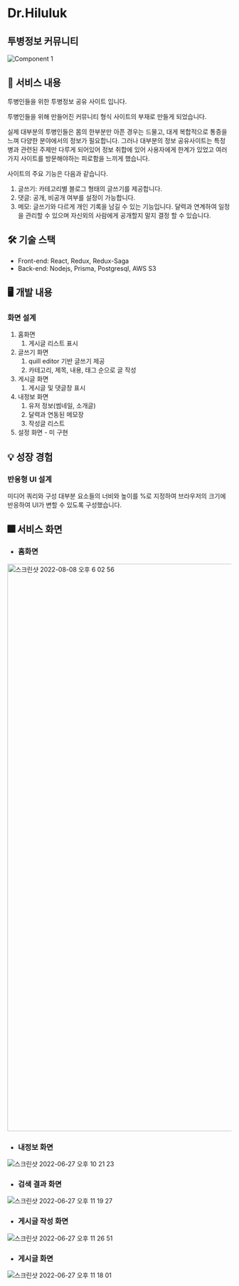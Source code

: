 # Dr.Hiluluk
## 투병정보 커뮤니티

![Component 1](https://user-images.githubusercontent.com/41137887/175962200-318d9b9d-2a97-4c04-8c60-555ace839b9a.svg)
## 📜 서비스 내용

투병인들을 위한 투병정보 공유 사이트 입니다.

투병인들을 위해 만들어진 커뮤니티 형식 사이트의 부재로 만들게 되었습니다.

실제 대부분의 투병인들은 몸의 한부분만 아픈 경우는 드물고, 대게 복합적으로 통증을 느껴 다양한 분야에서의 정보가 필요합니다. 그러나 대부분의 정보 공유사이트는 특정 병과 관련된 주제만 다루게 되어있어 정보 취합에 있어 사용자에게 한계가 있었고 여러가지 사이트를 방문해야하는 피로함을 느끼게 했습니다.

사이트의 주요 기능은 다음과 같습니다.

1. 글쓰기: 카테고리별 블로그 형태의 글쓰기를 제공합니다.
2. 댓글: 공개, 비공개 여부를 설정이 가능합니다.
3. 메모: 글쓰기와 다르게 개인 기록을 남길 수 있는 기능입니다. 달력과 연계하여 일정을 관리할 수 있으며 자신외의 사람에게 공개할지 말지 결정 할 수 있습니다.

## 🛠 기술 스택

- Front-end: React, Redux, Redux-Saga
- Back-end: Nodejs, Prisma, Postgresql, AWS S3

## 🖥 개발 내용

### 화면 설계

1. 홈화면
    1. 게시글 리스트 표시
2. 글쓰기 화면
    1. quill editor 기반 글쓰기 제공
    2. 카테고리, 제목, 내용, 태그 순으로 글 작성
3. 게시글 화면
    1. 게시글 및 댓글창 표시
4. 내정보 화면
    1. 유저 정보(썸네일, 소개글)
    2. 달력과 연동된 메모장
    3. 작성글 리스트
5. 설정 화면 - 미 구현

## 💡 성장 경험

### 반응형 UI 설계

미디어 쿼리와 구성 대부분 요소들의 너비와 높이를 %로 지정하여 브라우저의 크기에  반응하여 UI가 변할 수 있도록 구성했습니다.

## 🎆 서비스 화면
- ### 홈화면
<img width="1274" alt="스크린샷 2022-08-08 오후 6 02 56" src="https://user-images.githubusercontent.com/41137887/183381614-15e2d635-2687-4fbb-827f-322a458fdb46.png">


- ### 내정보 화면
![스크린샷 2022-06-27 오후 10 21 23](https://user-images.githubusercontent.com/41137887/175964341-96069850-cb9c-4b94-974d-dcebce5e3e27.png)

- ### 검색 결과 화면
![스크린샷 2022-06-27 오후 11 19 27](https://user-images.githubusercontent.com/41137887/175964853-e7418317-fcb0-4b85-b438-7230cabbe038.png)

- ### 게시글 작성 화면
![스크린샷 2022-06-27 오후 11 26 51](https://user-images.githubusercontent.com/41137887/175964950-80306459-178c-488e-984e-55d9a0d923ae.png)

- ### 게시글 화면
![스크린샷 2022-06-27 오후 11 18 01](https://user-images.githubusercontent.com/41137887/175964828-6fde2153-6abd-4a35-8f01-a352f9284e90.png)
